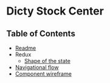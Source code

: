 # Dicty Stock Center

## Table of Contents

* [Readme](/README.md)
* Redux
  * [Shape of the state](/docs/redux/state.md)
* [Navigational flow](./navigational-flow.md)
* [Component wireframe](./component-wireframe.md)
